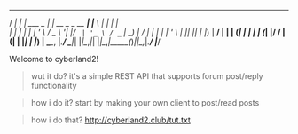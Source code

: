 
   ____      _               _                 _ ____        _       _     
  / ___|   _| |__   ___ _ __| | __ _ _ __   __| |___ \   ___| |_   _| |__  
 | |  | | | | '_ \ / _ \ '__| |/ _` | '_ \ / _` | __) | / __| | | | | '_ \ 
 | |__| |_| | |_) |  __/ |  | | (_| | | | | (_| |/ __/ | (__| | |_| | |_) |
  \____\__, |_.__/ \___|_|  |_|\__,_|_| |_|\__,_|_____(_)___|_|\__,_|_.__/ 
       |___/                                                               


Welcome to cyberland2!

>wut it do?
it's a simple REST API that supports forum post/reply functionality

>how i do it?
start by making your own client to post/read posts

>how i do that?
http://cyberland2.club/tut.txt